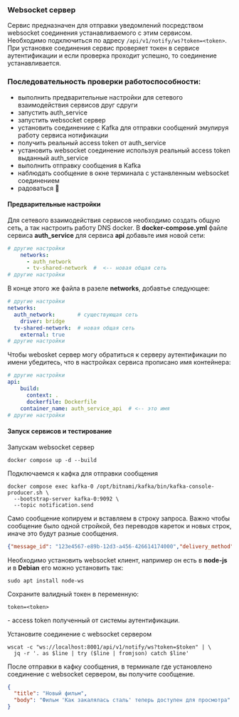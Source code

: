### Websocket сервер
Сервис предназначен для отправки уведомлений посредством websocket соединения устанавливаемого с этим сервисом. Необходимо подключиться по адресу `/api/v1/notify/ws?token=<token>`. При установке соединения сервис проверяет токен в сервисе аутентификации и если проверка проходит успешно, то соединение устанавливается.

### Последовательность проверки работоспособности:
- выполнить предварительные настройки для сетевого взаимодействия сервисов друг сдруги
- запустить auth_service
- запустить websocket сервер
- установить соединениие с Kafka для отправки сообщений эмулируя работу сервиса нотификации
- получить реальный access token от auth_service
- установить websocket соединение используя реальный access token выданный auth_service
- выполнить отправку сообщения в Kafka
- наблюдать сообщение в окне терминала с устанвленным websocket соединением
- радоваться 👻

#### Предварительные настройки
Для сетевого взаимодействия сервисов необходимо создать общую сеть, а так настроить работу DNS docker.
В **docker-compose.yml** файле сервиса **auth_service** для сервиса **api** добавьте имя новой сети:
```yml
# другие настройки
    networks:
      - auth_network
      - tv-shared-network  #  <-- новая общая сеть
# другие настройки
```
В конце этого же файла в разеле **networks**, добавтье следующее:
```yml
# другие настройки
networks:
  auth_network:       # существующая сеть
    driver: bridge
  tv-shared-network:  # новая общая сеть
    external: true
# другие настройки
```
Чтобы webosket сервер могу обратиться к серверу аутентификации по имени убедитесь, что в настройках сервиса прописано имя контейнера:
```yml
# другие настройки
api:
    build:
      context: .
      dockerfile: Dockerfile
    container_name: auth_service_api  # <-- это имя
# другие настройки
```

#### Запуск сервисов и тестирование

Запускам websocket сервер

```shell
docker compose up -d --build
```

Подключаемся к кафка для отправки сообщения
```shell
docker compose exec kafka-0 /opt/bitnami/kafka/bin/kafka-console-producer.sh \
  --bootstrap-server kafka-0:9092 \
  --topic notification.send
```

Само сообщение копируем и вставляем в строку запроса. Важно чтобы сообщение было одной стройкой, без переводов кареток и новых строк, иначе это будут разные сообщения.
```json
{"message_id": "123e4567-e89b-12d3-a456-426614174000","delivery_method": "push","user_id": "b1fe6a68-f7b5-4c2c-a52b-97494403d2ce","subject":"Новый фильм", "content": "Фильм 'Как закалялась сталь' теперь доступен для просмотра"}
```

Необходимо установить websocket клиент, например он есть в **node-js** и в **Debian** его  можно установить так:
```shell
sudo apt install node-ws
```

Сохраните валидный токен в переменную:
```shell
token=<token>
```
<token> - access token полученный от системы аутентификации.

Установите соединение с websocket сервером
```shell
wscat -c "ws://localhost:8001/api/v1/notify/ws?token=$token" | \
  jq -r '. as $line | try ($line | fromjson) catch $line'
```

После отправки в кафку сообщения, в терминале где установлено соединение с websocket сервером, вы получите сообщение.
```json
{
  "title": "Новый фильм",
  "body": "Фильм 'Как закалялась сталь' теперь доступен для просмотра"
}
```
